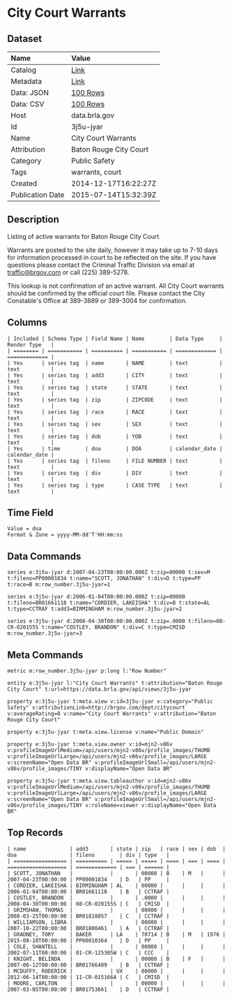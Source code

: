 # City Court Warrants

## Dataset

| Name | Value |
| :--- | :---- |
| Catalog | [Link](https://catalog.data.gov/dataset/city-court-warrants) |
| Metadata | [Link](https://data.brla.gov/api/views/3j5u-jyar) |
| Data: JSON | [100 Rows](https://data.brla.gov/api/views/3j5u-jyar/rows.json?max_rows=100) |
| Data: CSV | [100 Rows](https://data.brla.gov/api/views/3j5u-jyar/rows.csv?max_rows=100) |
| Host | data.brla.gov |
| Id | 3j5u-jyar |
| Name | City Court Warrants |
| Attribution | Baton Rouge City Court |
| Category | Public Safety |
| Tags | warrants, court |
| Created | 2014-12-17T16:22:27Z |
| Publication Date | 2015-07-14T15:32:39Z |

## Description

Listing of active warrants for Baton Rouge City Court.

Warrants are posted to the site daily, however it may take up to 7-10 days for information processed in court to be reflected on the site.  If you have questions please contact the Criminal Traffic Division via email at traffic@brgov.com or call (225) 389-5278.

This lookup is not confirmation of an active warrant.  All City Court warrants should be confirmed by the official court file.  Please contact the City Constable's Office at 389-3889 or 389-3004 for confirmation.

## Columns

```ls
| Included | Schema Type | Field Name | Name        | Data Type     | Render Type   |
| ======== | =========== | ========== | =========== | ============= | ============= |
| Yes      | series tag  | name       | NAME        | text          | text          |
| Yes      | series tag  | add3       | CITY        | text          | text          |
| Yes      | series tag  | state      | STATE       | text          | text          |
| Yes      | series tag  | zip        | ZIPCODE     | text          | text          |
| Yes      | series tag  | race       | RACE        | text          | text          |
| Yes      | series tag  | sex        | SEX         | text          | text          |
| Yes      | series tag  | dob        | YOB         | text          | text          |
| Yes      | time        | doa        | DOA         | calendar_date | calendar_date |
| Yes      | series tag  | fileno     | FILE NUMBER | text          | text          |
| Yes      | series tag  | div        | DIV         | text          | text          |
| Yes      | series tag  | type       | CASE TYPE   | text          | text          |
```

## Time Field

```ls
Value = doa
Format & Zone = yyyy-MM-dd'T'HH:mm:ss
```

## Data Commands

```ls
series e:3j5u-jyar d:2007-04-23T00:00:00.000Z t:zip=00000 t:sex=M t:fileno=PP00001834 t:name="SCOTT, JONATHAN" t:div=D t:type=PP t:race=B m:row_number.3j5u-jyar=1

series e:3j5u-jyar d:2006-01-04T00:00:00.000Z t:zip=00000 t:fileno=BR01661118 t:name="CORDIER, LAKEISHA" t:div=B t:state=AL t:type=CCTRAF t:add3=BIRMINGHAM m:row_number.3j5u-jyar=2

series e:3j5u-jyar d:2008-04-30T00:00:00.000Z t:zip=.0000 t:fileno=08-CR-020155S t:name="COSTLEY, BRANDON" t:div=C t:type=CMISD m:row_number.3j5u-jyar=3
```

## Meta Commands

```ls
metric m:row_number.3j5u-jyar p:long l:"Row Number"

entity e:3j5u-jyar l:"City Court Warrants" t:attribution="Baton Rouge City Court" t:url=https://data.brla.gov/api/views/3j5u-jyar

property e:3j5u-jyar t:meta.view v:id=3j5u-jyar v:category="Public Safety" v:attributionLink=http://brgov.com/dept/citycourt v:averageRating=0 v:name="City Court Warrants" v:attribution="Baton Rouge City Court"

property e:3j5u-jyar t:meta.view.license v:name="Public Domain"

property e:3j5u-jyar t:meta.view.owner v:id=mjn2-v86v v:profileImageUrlMedium=/api/users/mjn2-v86v/profile_images/THUMB v:profileImageUrlLarge=/api/users/mjn2-v86v/profile_images/LARGE v:screenName="Open Data BR" v:profileImageUrlSmall=/api/users/mjn2-v86v/profile_images/TINY v:displayName="Open Data BR"

property e:3j5u-jyar t:meta.view.tableauthor v:id=mjn2-v86v v:profileImageUrlMedium=/api/users/mjn2-v86v/profile_images/THUMB v:profileImageUrlLarge=/api/users/mjn2-v86v/profile_images/LARGE v:screenName="Open Data BR" v:profileImageUrlSmall=/api/users/mjn2-v86v/profile_images/TINY v:roleName=viewer v:displayName="Open Data BR"
```

## Top Records

```ls
| name              | add3       | state | zip   | race | sex | dob  | doa                 | fileno        | div | type   | 
| ================= | ========== | ===== | ===== | ==== | === | ==== | =================== | ============= | === | ====== | 
| SCOTT, JONATHAN   |            |       | 00000 | B    | M   |      | 2007-04-23T00:00:00 | PP00001834    | D   | PP     | 
| CORDIER, LAKEISHA | BIRMINGHAM | AL    | 00000 |      |     |      | 2006-01-04T00:00:00 | BR01661118    | B   | CCTRAF | 
| COSTLEY, BRANDON  |            |       | .0000 |      |     |      | 2008-04-30T00:00:00 | 08-CR-020155S | C   | CMISD  | 
| GRIMSHAW, THOMAS  |            |       | 00000 |      |     |      | 2008-03-25T00:00:00 | BR01818057    | C   | CCTRAF | 
| WILLIAMSON, LIBRA |            |       | 00000 |      |     |      | 2007-10-22T00:00:00 | BR01800461    | A   | CCTRAF | 
| GRADNEY, TORY     | BAKER      | LA    | 70714 | B    | M   | 1976 | 2015-08-10T00:00:00 | PP00010364    | D   | PP     | 
| COLE, SHANTELL    |            |       | 00000 |      |     |      | 2002-07-11T00:00:00 | 01-CR-125305W | C   | CCC    | 
| KNIGHT, BELINDA   |            |       | 00000 | B    | F   |      | 2007-06-12T00:00:00 | BR01766409    | B   | CCTRAF | 
| MCDUFFY, RODERICK |            | UX    | 00000 |      |     |      | 2012-06-14T00:00:00 | 11-CR-015166A | C   | CMISD  | 
| MOORE, CARLTON    |            |       | 00000 |      |     |      | 2007-03-05T00:00:00 | BR01753661    | D   | CCTRAF | 
```